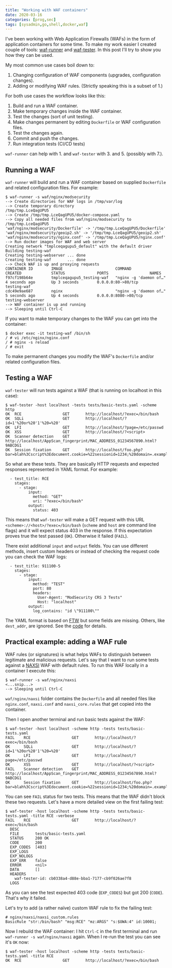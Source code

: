 ```yaml
---
title: "Working with WAF containers"
date: 2020-03-16
categories: [prog,sec]
tags: [sysadmin,go,shell,docker,waf]
---
```


I've been working with Web Application Firewalls (WAFs) in the form of application containers for some time. To make my work easier I created couple of tools: [waf-runner](https://github.com/jreisinger/waf-runner) and [waf-tester](https://github.com/jreisinger/waf-tester). In this post I'll try to show you how they can be used.

My most common use cases boil down to:

1. Changing configuration of WAF components (upgrades, configuration changes).
2. Adding or modifying WAF rules. (Strictly speaking this is a subset of 1.)

For both use cases the workflow looks like this:

1. Build and run a WAF container.
2. Make temporary changes inside the WAF container.
3. Test the changes (sort of unit testing).
4. Make changes permanent by editing `Dockerfile` or WAF configuration files.
5. Test the changes again.
6. Commit and push the changes.
7. Run integration tests (CI/CD tests)

`waf-runner` can help with 1. and `waf-tester` with 3. and 5. (possibly with 7.).

## Running a WAF

`waf-runner` will build and run a WAF container based on supplied `Dockerfile` and related configuration files. For example:

```
$ waf-runner -s waf/nginx/modsecurity
--> Create directories for WAF logs in /tmp/var/log
--> Create temporary directory
/tmp/tmp.LceQagUPU5
--> Create /tmp/tmp.LceQagUPU5/docker-compose.yaml
--> Copy all needed files from waf/nginx/modsecurity to /tmp/tmp.LceQagUPU5
'waf/nginx/modsecurity/Dockerfile' -> '/tmp/tmp.LceQagUPU5/Dockerfile'
'waf/nginx/modsecurity/geoip2.sh' -> '/tmp/tmp.LceQagUPU5/geoip2.sh'
'waf/nginx/modsecurity/nginx.conf' -> '/tmp/tmp.LceQagUPU5/nginx.conf'
--> Run docker images for WAF and web server
Creating network "tmplceqagupu5_default" with the default driver
Building testing-waf
Creating testing-webserver ... done
Creating testing-waf       ... done
--> Check WAF is up and proxying requests
CONTAINER ID        IMAGE                       COMMAND                  CREATED             STATUS              PORTS                  NAMES
f97cf198b64e        tmplceqagupu5_testing-waf   "nginx -g 'daemon of…"   4 seconds ago       Up 3 seconds        0.0.0.0:80->80/tcp     testing-waf
cdc49e9ae687        nginx                       "nginx -g 'daemon of…"   5 seconds ago       Up 4 seconds        0.0.0.0:8080->80/tcp   testing-webserver
--> WAF container is up and running
--> Sleeping until Ctrl-C
```

If you want to make temporary changes to the WAF you can get into the container:

```
$ docker exec -it testing-waf /bin/sh
/ # vi /etc/nginx/nginx.conf
/ # nginx -s reload
/ # exit
```

To make permanent changes you modify the WAF's `Dockerfile` and/or related configuration files.

## Testing a WAF

`waf-tester` will run tests against a WAF (that is running on localhost in this case):

```
$ waf-tester -host localhost -tests tests/basic-tests.yaml -scheme http
OK	RCE                  GET       http://localhost/?exec=/bin/bash
OK	SQLi                 GET       http://localhost/?id=1'%20or%20'1'%20=%20'
OK	LFI                  GET       http://localhost/?page=/etc/passwd
OK	XSS                  GET       http://localhost/?<script>
OK	Scanner detection    GET       http://localhost/AppScan_fingerprint/MAC_ADDRESS_01234567890.html?9ABCDG1
OK	Session fixation     GET       http://localhost/foo.php?bar=blah%3Cscript%3Edocument.cookie=%22sessionid=1234;%20domain=.example.dom%22;%3C/script%3E
```

So what are these tests. They are basically HTTP requests and expected responses represented in YAML format. For example:

```
  - test_title: RCE
    stages:
      - stage:
          input:
            method: "GET"
            uri: "?exec=/bin/bash"
          output:
            status: 403
```

This means that `waf-tester` will make a GET request with this URL `<scheme>://<host>/?exec=/bin/bash` (`scheme` and `host` are command line flags) and it will expect status 403 in the response. If this expectation proves true the test passed (`OK`). Otherwise it failed (`FAIL`).

There exist additional `input` and `output` fields. You can use different methods, insert custom headers or instead of checking the request code you can check the WAF logs:

```
  - test_title: 911100-5
    stages:
      - stage:
          input:
            method: "TEST"
            port: 80
            headers:
              User-Agent: "ModSecurity CRS 3 Tests"
              Host: "localhost"
          output:
            log_contains: "id \"911100\""
```

The YAML format is based on [FTW](https://github.com/CRS-support/ftw/blob/master/docs/YAMLFormat.md) but some fields are missing. Others, like `dest_addr`, are ignored. See the [code](https://github.com/jreisinger/waf-tester/blob/master/yaml/types.go) for details.

## Practical example: adding a WAF rule

WAF rules (or signatures) is what helps WAFs to distinguish between legitimate and malicious requests. Let's say that I want to run some tests against a [NAXSI](https://github.com/nbs-system/naxsi) WAF with default rules. To run this WAF locally in a container I execute this:

```
$ waf-runner -s waf/nginx/naxsi
<...snip...>
--> Sleeping until Ctrl-C
```

`waf/nginx/naxsi` folder contains the `Dockerfile` and all needed files like `nginx.conf`, `naxsi.conf` and `naxsi_core.rules` that get copied into the container.

Then I open another terminal and run basic tests against the WAF:

```
$ waf-tester -host localhost -scheme http -tests tests/basic-tests.yaml
FAIL	RCE                  GET       http://localhost/?exec=/bin/bash
OK	    SQLi                 GET       http://localhost/?id=1'%20or%20'1'%20=%20'
OK	    LFI                  GET       http://localhost/?page=/etc/passwd
OK	    XSS                  GET       http://localhost/?<script>
FAIL	Scanner detection    GET       http://localhost/AppScan_fingerprint/MAC_ADDRESS_01234567890.html?9ABCDG1
OK	    Session fixation     GET       http://localhost/foo.php?bar=blah%3Cscript%3Edocument.cookie=%22sessionid=1234;%20domain=.example.dom%22;%3C/script%3E
```

You can see `FAIL` status for two tests. This means that the WAF didn't block these two requests. Let's have a more detailed view on the first failing test:

```
$ waf-tester -host localhost -scheme http -tests tests/basic-tests.yaml -title RCE -verbose
FAIL	RCE                  GET       http://localhost/?exec=/bin/bash
  DESC       
  FILE       tests/basic-tests.yaml
  STATUS     200 OK
  CODE       200
  EXP_CODES  [403]
  EXP_LOGS   
  EXP_NOLOGS 
  EXP_ERR    false
  ERROR      <nil>
  DATA       []
  HEADERS    
    waf-tester-id: cb0338a4-d88e-bba1-7177-cb9f026ae7f8
  LOGS   
```

As you can see the test expected 403 code (`EXP_CODES`) but got 200 (`CODE`). That's why it failed.

Let's try to add (a rather naïve) custom WAF rule to fix the failing test:

```
# nginx/naxsi/naxsi_custom.rules
BasicRule "str:/bin/bash" "msg:RCE" "mz:ARGS" "s:$UWA:4" id:10001;
```

Now I rebuild the WAF container: I hit `Ctrl-C` in the first terminal and run `waf-runner -s waf/nginx/naxsi` again. When I re-run the test you can see it's `OK` now:

```
$ waf-tester -host localhost -scheme http -tests tests/basic-tests.yaml -title RCE
OK	RCE                  GET       http://localhost/?exec=/bin/bash
```
